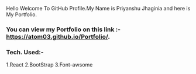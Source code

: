 Hello Welcome To GitHub Profile.My Name is Priyanshu Jhaginia and here is My Portfolio. 

### You can view my Portfolio on this link :- https://atom03.github.io/Portfolio/.

### Tech. Used:-
1.React
2.BootStrap
3.Font-awsome
